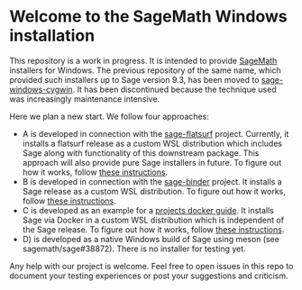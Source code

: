 # Welcome to the SageMath Windows installation 

This repository is a work in progress. It is intended to provide [SageMath](https://www.sagemath.org/) installers for Windows. The previous repository of the same name, which provided such installers up to Sage version 9.3, has been moved to [sage-windows-cygwin](https://github.com/sagemath/sage-windows-cygwin). It has been discontinued because the technique used was increasingly maintenance intensive.

Here we plan a new start. We follow four approaches:

* A is developed in connection with the [sage-flatsurf](https://github.com/flatsurf/sage-flatsurf) project. Currently, it installs a flatsurf release as a custom WSL distribution which includes Sage along with functionality of this downstream package. This approach will also provide pure Sage installers in future. To figure out how it works, follow  [these instructions](https://github.com/flatsurf/sage-flatsurf#installation).
* B is developed in connection with the [sage-binder](https://github.com/sagemath/sage-binder-env/) project. It installs a Sage release as a custom WSL distribution. To figure out how it works, follow [these instructions](https://github.com/sagemath/sage-binder-env/releases/tag/v10.5).
* C is developed as an example for a [projects docker guide](https://github.com/soehms/projects_docker_guide/). It installs Sage via Docker in a custom WSL distribution which is independent of the Sage release. To figure out how it works, follow [these instructions](https://github.com/soehms/projects_docker_guide/#1.).
* D) is developed as a native Windows build of Sage using meson (see sagemath/sage#38872). There is no installer for testing yet.

Any help with our project is welcome. Feel free to open issues in this repo to document your testing experiences or post your suggestions and criticism.
